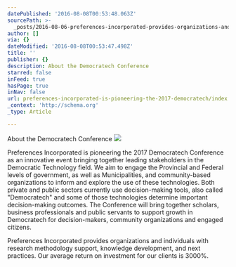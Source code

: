 ```yaml
---
datePublished: '2016-08-08T00:53:48.063Z'
sourcePath: >-
  _posts/2016-08-06-preferences-incorporated-provides-organizations-and-individu.md
author: []
via: {}
dateModified: '2016-08-08T00:53:47.498Z'
title: ''
publisher: {}
description: About the Democratech Conference
starred: false
inFeed: true
hasPage: true
inNav: false
url: preferences-incorporated-is-pioneering-the-2017-democratech/index.html
_context: 'http://schema.org'
_type: Article

---
```

About the Democratech Conference
![](https://the-grid-user-content.s3-us-west-2.amazonaws.com/79b9ab2a-189f-4bab-9923-93124007fcea.png)

Preferences Incorporated is pioneering the 2017 Democratech Conference as an innovative event bringing together leading stakeholders in the Democratic Technology field. We aim to engage the Provincial and Federal levels of government, as well as Municipalities, and community-based organizations to inform and explore the use of these technologies. Both private and public sectors currently use decision-making tools, also called "Democratech" and some of those technologies determine important decision-making outcomes. The Conference will bring together scholars, business professionals and public servants to support growth in Democratech for decision-makers, community organizations and engaged citizens.

Preferences Incorporated provides organizations and individuals with research methodology support, knowledge development, and next practices. Our average return on investment for our clients is 3000%.